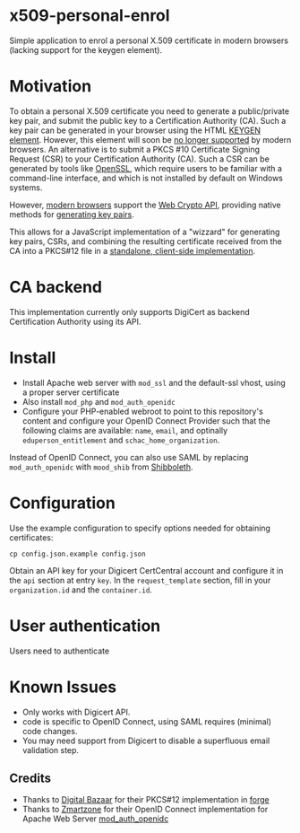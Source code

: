 # x509-personal-enrol

Simple application to enrol a personal X.509 certificate in modern browsers (lacking support for the keygen element).

# Motivation

To obtain a personal X.509 certificate you need to generate a public/private key pair, and submit the public key to a Certification Authority (CA).
Such a key pair can be generated in your browser using the HTML [KEYGEN element](https://developer.mozilla.org/en-US/docs/Web/HTML/Element/keygen).
However, this element will soon be [no longer supported](https://lists.w3.org/Archives/Public/public-html/2016Jun/0001.html) by modern browsers.
An alternative is to submit a PKCS #10 Certificate Signing Request (CSR) to your Certification Authority (CA).
Such a CSR can be generated by tools like [OpenSSL](openssl.org), which require users to be familiar with a command-line interface,
and which is not installed by default on Windows systems.

However,
[modern browsers](https://developer.mozilla.org/en-US/docs/Web/HTML/Element/keygen#Browser_compatibility)
support the [Web Crypto API](https://developer.mozilla.org/en-US/docs/Web/API/Web_Crypto_API), providing native methods for
[generating key pairs](https://developer.mozilla.org/en-US/docs/Web/API/SubtleCrypto/generateKey).

This allows for a JavaScript implementation of a "wizzard" for generating key pairs, CSRs,
and combining the resulting certificate received from the CA into a PKCS#12 file in a
[standalone, client-side implementation](dist/index.html).

# CA backend

This implementation currently only supports DigiCert as backend Certification Authority using its API.

# Install

- Install Apache web server with `mod_ssl` and the default-ssl vhost, using a proper server certificate
- Also install `mod_php` and `mod_auth_openidc`
- Configure your PHP-enabled webroot to point to this repository's content and configure your OpenID Connect Provider such that the following claims are available:
`name`, `email`, and optinally `eduperson_entitlement` and `schac_home_organization`.

Instead of OpenID Connect, you can also use SAML by replacing `mod_auth_openidc` with `mood_shib` from [Shibboleth](https://wiki.shibboleth.net/confluence/display/CONCEPT/Home).


# Configuration

Use the example configuration to specify options needed for obtaining certificates:

    cp config.json.example config.json
    
Obtain an API key for your Digicert CertCentral account and configure it in the `api` section at entry `key`.
In the `request_template` section, fill in your `organization.id` and the `container.id`.

# User authentication

Users need to authenticate

# Known Issues

- Only works with Digicert API.
- code is specific to OpenID Connect, using SAML requires (minimal) code changes.
- You may need support from Digicert to disable a superfluous email validation step.

## Credits

- Thanks to [Digital Bazaar](https://digitalbazaar.com) for their PKCS#12 implementation in [forge](https://github.com/digitalbazaar/forge)
- Thanks to [Zmartzone](https://www.zmartzone.eu) for their OpenID Connect implementation for Apache Web Server [mod_auth_openidc](https://github.com/zmartzone/mod_auth_openidc)
